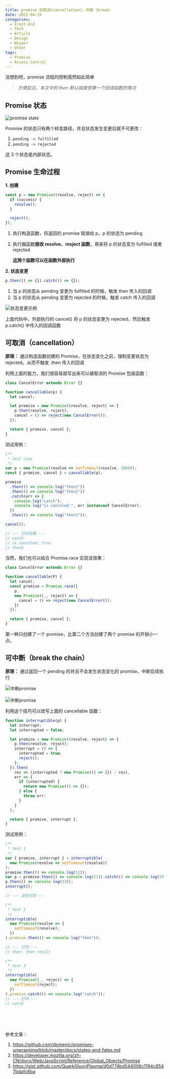 ```yaml
---
title: promise 的取消(cancellation)、中断（break）
date: 2021-04-15
categories:
  - Front-End
  - Tech
  - Article
  - Design
  - Wisper
  - Other
tags:
  - Promise
  - Access Control
---
```


没想到吧，promise 流程的控制竟然如此简单

<!-- more -->

> _方便起见，本文中的 then 默认指接受第一个回调函数的情况_

## Promise 状态

![promise state](https://mdn.mozillademos.org/files/8633/promises.png)

Promise 的状态只有两个转变路径，并且状态发生变更后就不可更改：

1. `pending -> fulfilled`
2. `pending -> rejected`

这 3 个状态是内部状态。

## Promise 生命过程

**1. 创建**

```js
const p = new Promise((resolve, reject) => {
  if (success) {
    resolve();
  }

  reject();
});
```

1. 执行构造函数，将返回的 promise 赋值给 p，p 的状态为 pending
2. 执行器函数**接收 resolve、resject 函数**，用来将 p 的状态变为 fulfilled 或者 rejected

   **这两个函数可以在函数外部执行**

**2. 状态变更**

```js
p.then(() => {}).catch(() => {});
```

1. 当 p 的状态从 pending 变更为 fulfilled 的时候，触发 then 传入的回调
2. 当 p 的状态从 pending 变更为 rejected 的时候，触发 catch 传入的回调

<img src="./1.png" alt="状态变更示例" class="half-width-image" >

上面代码中，外部执行的 cancel() 将 p 的状态变更为 rejected，然后触发 p.catch() 中传入的回调函数

## 可取消（cancellation）

**原理：**
通过构造函数创建的 Promise，在状态变化之前，强制变更状态为 rejected。从而不触发 .then 传入的回调

利用上面的能力，我们很容易就写出来可以被取消的 Promise 包装函数：

```js
class CancelError extends Error {}

function cancellable(p) {
  let cancel;

  let promise = new Promise((resolve, reject) => {
    p.then(resolve, reject);
    cancel = () => reject(new CancelError());
  });

  return { promise, cancel };
}
```

测试用例：

```js
/**
 * test case
 */
var p = new Promise(resolve => setTimeout(resolve, 1000));
const { promise, cancel } = cancellable(p);

promise
  .then(() => console.log("then1"))
  .then(() => console.log("then2"))
  .catch(err => {
    console.log("catch");
    console.log("is canceled:", err instanceof CancelError);
  })
  .then(() => console.log("then3"));

cancel();

// --- 打印结果 ---
// catch
// is canceled: true
// then3
```

当然，我们也可以结合 Promise.race 实现该效果：

```js
class CancelError extends Error {}

function cancellable(P) {
  let cancel;
  const promise = Promise.race([
    p,
    new Promise((_, reject) => {
      cancel = () => reject(new CancelError());
    })
  ]);

  return { promise, cancel };
}
```

第一种只创建了一个 promise，比第二个方法创建了两个 promise 的开销小一点。

## 可中断（break the chain）

**原理：**
通过返回一个 pending 的并且不会发生状态变化的 promise，中断后续执行

<img src="./2.png" alt="中断promise" class="half-width-image" >
<br>
<br>
<img src="./3.png" alt="中断promise" class="half-width-image" >

利用这个技巧可以改写上面的 cancellable 函数：

```js
function interruptible(p) {
  let interrupt;
  let interrupted = false;

  let promise = new Promise((resolve, reject) => {
    p.then(resolve, reject);
    interrupt = () => {
      interrupted = true;
      reject();
    };
  }).then(
    res => (interrupted ? new Promise(() => {}) : res),
    err => {
      if (interrupted) {
        return new Promise(() => {});
      } else {
        throw err;
      }
    }
  );

  return { promise, interrupt };
}
```

测试用例：

```js
/**
 * test 1
 */
var { promise, interrupt } = interruptible(
  new Promise(resolve => setTimeout(resolve))
);
promise.then(() => console.log(11));
var p = promise.then(() => console.log(22)).catch(() => console.log(33));
p.then(() => console.log(33));
interrupt();

// --- 没有打印 ---

/**
 * test 2
 */
interruptible(
  new Promise(resolve => {
    setTimeout(resolve);
  })
).promise.then(() => console.log("then"));

// --- 打印 ---
// then: then result

/**
 * test 3
 */
interruptible(
  new Promise((_, reject) => {
    setTimeout(reject);
  })
).promise.catch(() => console.log("catch"));
// --- 打印 ---
// catch
```

<br>
<br>
<br>

参考文章：

1. https://github.com/domenic/promises-unwrapping/blob/master/docs/states-and-fates.md
2. https://developer.mozilla.org/zh-CN/docs/Web/JavaScript/Reference/Global_Objects/Promise
3. https://gist.github.com/QuarkGluonPlasma/d0d774bd544006c1194c8547bdafc6ba
